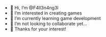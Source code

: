 - 👋 Hi, I’m @F4ll3n4ng3l
- 👀 I’m interested in creating games
- 🌱 I’m currently learning game development
- 💞️ I’m not looking to collaborate yet...
- 💋 Thanks for your interest!

<!---
F4ll3n4ng3l/F4ll3n4ng3l is a ✨ special ✨ repository because its `README.md` (this file) appears on your GitHub profile.
You can click the Preview link to take a look at your changes.
--->
